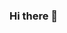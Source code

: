 ### Hi there 👋

<!--
**denzord/denzord** is a ✨ _special_ ✨ repository because its `README.md` (this file) appears on your GitHub profile.

Here are some ideas to get you started:

- 🌱 I’m currently learning ReactJs, ExpressJs, MongoDB, NodeJs
- 👯 I’m looking to collaborate on ReactJs
- 🤔 I’m looking for help with NodeJs
- 💬 Ask me about ReactJs
